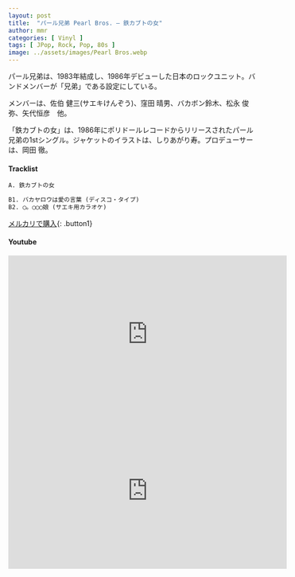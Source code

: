 ```yaml
---
layout: post
title:  "パール兄弟 Pearl Bros. – 鉄カブトの女"
author: mmr
categories: [ Vinyl ]
tags: [ JPop, Rock, Pop, 80s ]
image: ../assets/images/Pearl Bros.webp
---
```


パール兄弟は、1983年結成し、1986年デビューした日本のロックユニット。バンドメンバーが「兄弟」である設定にしている。

メンバーは、佐伯 健三(サエキけんぞう)、窪田 晴男、バカボン鈴木、松永 俊弥、矢代恒彦　他。

「鉄カブトの女」は、1986年にポリドールレコードからリリースされたパール兄弟の1stシングル。ジャケットのイラストは、しりあがり寿。プロデューサーは、岡田 徹。

#### Tracklist
```md
A. 鉄カブトの女

B1. バカヤロウは愛の言葉 (ディスコ・タイプ)
B2. ◯。◯◯◯娘 (サエキ用カラオケ)
```

[メルカリで購入](https://jp.mercari.com/item/m67375489466?afid=6142608987){: .button1}

#### Youtube
<iframe width="560" height="315" src="https://www.youtube.com/embed/zI1Dq9i9nw0?si=lWyVFpOuRWX105TN" title="YouTube video player" frameborder="0" allow="accelerometer; autoplay; clipboard-write; encrypted-media; gyroscope; picture-in-picture; web-share" referrerpolicy="strict-origin-when-cross-origin" allowfullscreen></iframe>

<iframe width="560" height="315" src="https://www.youtube.com/embed/-3mb1CUdbWs?si=mVpzprXl3VtNwUQE" title="YouTube video player" frameborder="0" allow="accelerometer; autoplay; clipboard-write; encrypted-media; gyroscope; picture-in-picture; web-share" referrerpolicy="strict-origin-when-cross-origin" allowfullscreen></iframe>